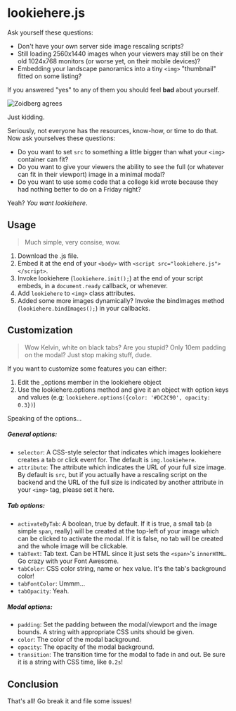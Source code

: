lookiehere.js
=============

Ask yourself these questions:

* Don't have your own server side image rescaling scripts?
* Still loading 2560x1440 images when your viewers may still be on their old 1024x768 monitors (or worse yet, on their mobile devices)?
* Embedding your landscape panoramics into a tiny ```<img>``` "thumbnail" fitted on some listing?

If you answered "yes" to any of them you should feel **bad** about yourself.

![Zoidberg agrees](http://i.ytimg.com/vi/jG2KMkQLZmI/hqdefault.jpg)

Just kidding.

Seriously, not everyone has the resources, know-how, or time to do that. Now ask yourselves these questions:

* Do you want to set ```src``` to something a little bigger than what your ```<img>``` container can fit?
* Do you want to give your viewers the ability to see the full (or whatever can fit in their viewport) image in a minimal modal?
* Do you want to use some code that a college kid wrote because they had nothing better to do on a Friday night?

Yeah? *You want lookiehere*.

## Usage

> Much simple, very consise, wow.

1. Download the .js file.
2. Embed it at the end of your ```<body>``` with ```<script src="lookiehere.js"></script>```.
3. Invoke lookiehere (```lookiehere.init();```) at the end of your script embeds, in a ```document.ready``` callback, or whenever.
4. Add ```lookiehere``` to ```<img>``` class attributes.
5. Added some more images dynamically? Invoke the bindImages method (```lookiehere.bindImages();```) in your callbacks.

## Customization

> Wow Kelvin, white on black tabs? Are you stupid? Only 10em padding on the modal? Just stop making stuff, dude.

If you want to customize some features you can either:

1. Edit the _options member in the lookiehere object 
2. Use the lookiehere.options method and give it an object with option keys and values (e.g; ```lookiehere.options({color: '#DC2C90', opacity: 0.3})```)

Speaking of the options...

##### General options:
* ```selector```: A CSS-style selector that indicates which images lookiehere creates a tab or click event for. The default is ```img.lookiehere```.
* ```attribute```: The attribute which indicates the URL of your full size image. By default is ```src```, but if you actually have a rescaling script on the backend and the URL of the full size is indicated by another attribute in your ```<img>``` tag, please set it here.

##### Tab options:
* ```activateByTab```: A boolean, true by default. If it is true, a small tab (a simple ```span```, really) will be created at the top-left of your image which can be clicked to activate the modal. If it is false, no tab will be created and the whole image will be clickable.
* ```tabText```: Tab text. Can be HTML since it just sets the ```<span>```'s ```innerHTML```. Go crazy with your Font Awesome.
* ```tabColor```: CSS color string, name or hex value. It's the tab's background color!
* ```tabFontColor```: Ummm...
* ```tabOpacity```: Yeah.

##### Modal options:
* ```padding```: Set the padding between the modal/viewport and the image bounds. A string with appropriate CSS units should be given.
* ```color```: The color of the modal background.
* ```opacity```: The opacity of the modal background.
* ```transition```: The transition time for the modal to fade in and out. Be sure it is a string with CSS time, like ```0.2s```!

## Conclusion

That's all! Go break it and file some issues!
